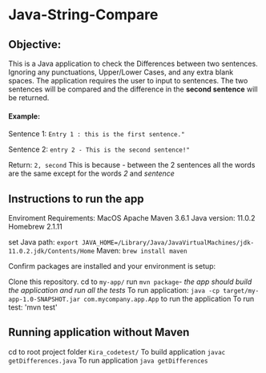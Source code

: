 # Java-String-Compare

## Objective:
This is a Java application to check the Differences between two sentences. Ignoring any punctuations, Upper/Lower Cases, and any extra blank spaces.
The application requires the user to input to sentences. The two sentences will be compared and the difference in the **second sentence** will be returned.

#### Example:
Sentence 1: `Entry 1 : this is the first sentence."`

Sentence 2: `entry 2 - This is the second sentence!"`

Return: `2, second`
This is because - between the 2 sentences all the words are the same except for the words *2* and *sentence* 

## Instructions to run the app

Enviroment Requirements:
MacOS
Apache Maven 3.6.1 
Java version: 11.0.2
Homebrew 2.1.11

set Java path: `export JAVA_HOME=/Library/Java/JavaVirtualMachines/jdk-11.0.2.jdk/Contents/Home`
Maven: `brew install maven`

Confirm packages are installed and your environment is setup:

Clone this repository.
cd to `my-app/`
run `mvn package`- *the app should build the application and run all the tests*
To run application: `java -cp target/my-app-1.0-SNAPSHOT.jar com.mycompany.app.App` to run the application
To run test: 'mvn test'

## Running application without Maven
cd to root project folder `Kira_codetest/`
To build application `javac getDifferences.java`
To run application `java getDifferences `

